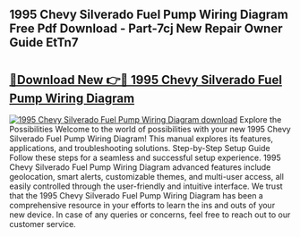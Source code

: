 ## 1995 Chevy Silverado Fuel Pump Wiring Diagram Free Pdf Download - Part-7cj New Repair Owner Guide EtTn7

# <h2><a href="http://dfjfygp.blite.top/?on=1995+Chevy+Silverado+Fuel+Pump+Wiring+Diagram">🔗Download New 👉🔴 1995 Chevy Silverado Fuel Pump Wiring Diagram</a></h2>

[![1995 Chevy Silverado Fuel Pump Wiring Diagram download](https://i.imgur.com/lujVjoI.png)](http://dfjfygp.blite.top/?on=1995+Chevy+Silverado+Fuel+Pump+Wiring+Diagram)
Explore the Possibilities Welcome to the world of possibilities with your new 1995 Chevy Silverado Fuel Pump Wiring Diagram! This manual explores its features, applications, and troubleshooting solutions. Step-by-Step Setup Guide Follow these steps for a seamless and successful setup experience. 1995 Chevy Silverado Fuel Pump Wiring Diagram advanced features include geolocation, smart alerts, customizable themes, and multi-user access, all easily controlled through the user-friendly and intuitive interface. We trust that the 1995 Chevy Silverado Fuel Pump Wiring Diagram has been a comprehensive resource in your efforts to learn the ins and outs of your new device. In case of any queries or concerns, feel free to reach out to our customer service.
